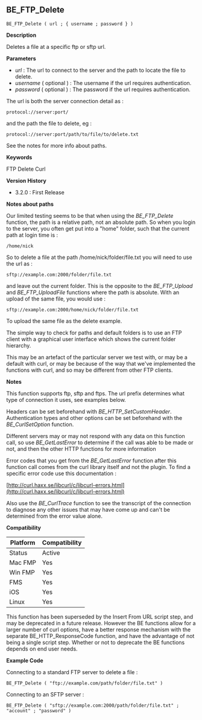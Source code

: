 ## BE_FTP_Delete

    BE_FTP_Delete ( url ; { username ; password } )

**Description**  

Deletes a file at a specific ftp or sftp url.

**Parameters**

* *url* : The url to connect to the server and the path to locate the file to delete.
* *username* ( optional ) : The username if the url requires authentication.
* *password* ( optional ) : The password if the url requires authentication.

The url is both the server connection detail as :

	protocol://server:port/
	
and the path the file to delete, eg :

	protocol://server:port/path/to/file/to/delete.txt

See the notes for more info about paths.

**Keywords**  

FTP Delete Curl

**Version History**

* 3.2.0 : First Release

**Notes about paths**

Our limited testing seems to be that when using the *BE_FTP_Delete* function, the path is a relative path, not an absolute path.  So when you login to the server, you often get put into a "home" folder, such that the current path at login time is :

	/home/nick

So to delete a file at the path /home/nick/folder/file.txt you will need to use the url as :

	sftp://example.com:2000/folder/file.txt
	
and leave out the current folder.  This is the opposite to the *BE_FTP_Upload* and *BE_FTP_UploadFile* functions where the path is absolute.  With an upload of the same file, you would use :

	sftp://example.com:2000/home/nick/folder/file.txt
	
To upload the same file as the delete example.

The simple way to check for paths and default folders is to use an FTP client with a graphical user interface which shows the current folder hierarchy.

This may be an artefact of the particular server we test with, or may be a default with curl, or may be because of the way that we've implemented the functions with curl, and so may be different from other FTP clients.

**Notes**

This function supports ftp, sftp and ftps.  The url prefix determines what type of connection it uses, see examples below.

Headers can be set beforehand with *BE_HTTP_SetCustomHeader*.  Authentication types and other options can be set beforehand with the *BE_CurlSetOption* function.

Different servers may or may not respond with any data on this function call, so use *BE_GetLastError* to determine if the call was able to be made or not, and then the other HTTP functions for more information 

Error codes that you get from the *BE_GetLastError* function after this function call comes from the curl library itself and not the plugin.  To find a specific error code use this documentation : 

[http://curl.haxx.se/libcurl/c/libcurl-errors.html](http://curl.haxx.se/libcurl/c/libcurl-errors.html)

Also use the *BE_CurlTrace* function to see the transcript of the connection to diagnose any other issues that may have come up and can't be determined from the error value alone.

**Compatibility** 

| Platform | Compatibility |
|-----------|-----------|
| Status | Active |  
| Mac FMP | Yes  |  
| Win FMP | Yes  |  
| FMS | Yes  |  
| iOS | Yes  |  
| Linux | Yes  |  

This function has been superseded by the Insert From URL script step, and may be deprecated in a future release.  However the BE functions allow for a larger number of curl options, have a better response mechanism with the separate BE_HTTP_ResponseCode function, and have the advantage of not being a single script step.  Whether or not to deprecate the BE functions depends on end user needs.

**Example Code**

Connecting to a standard FTP server to delete a file :

	BE_FTP_Delete ( "ftp://example.com/path/folder/file.txt" )

Connecting to an SFTP server : 

	BE_FTP_Delete ( "sftp://example.com:2000/path/folder/file.txt" ; "account" ; "password" )

